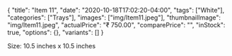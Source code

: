 {
    "title": "Item 11",
    "date": "2020-10-18T17:02:20-04:00",
    "tags": ["White"],
    "categories": ["Trays"],
    "images": ["img/Item11.jpeg"],
    "thumbnailImage": "img/Item11.jpeg",
    "actualPrice": "₹ 750.00",
    "comparePrice": "",
    "inStock": true,
    "options": {},
    "variants": []
}

Size: 10.5 inches x 10.5 inches